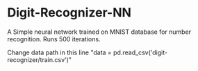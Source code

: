 # Digit-Recognizer-NN
A Simple neural network trained on MNIST database for number recognition.
Runs 500 iterations.

Change data path in this line "data = pd.read_csv('digit-recognizer/train.csv')"
